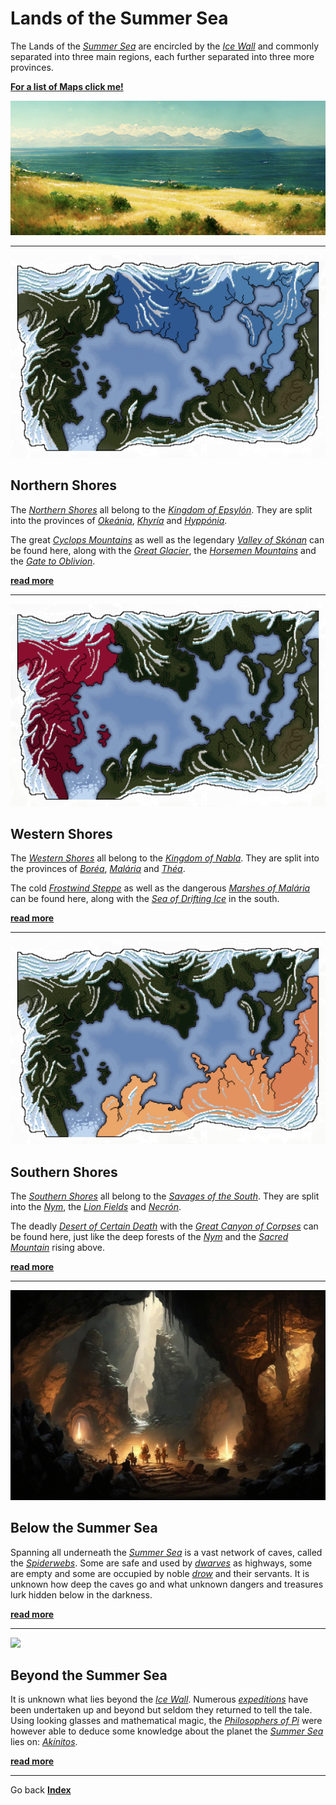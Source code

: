 # Lands of the Summer Sea

The Lands of the [*Summer Sea*](./glossary.md#summer-sea) are encircled by the [*Ice Wall*](./glossary.md#ice-wall) and commonly separated into three main regions, each further separated into three more provinces.

[**For a list of Maps click me!**](./maps.md)

![a view of the Summer Sea](./images/img034_banner.png)

---

<img src="./images/highlight_northshore.png" id="fleft">

## Northern Shores

The [*Northern Shores*](./glossary.md#northern-shores) all belong to the [*Kingdom of Epsylón*](./glossary.md#kingdom-of-epsylón). They are split into the provinces of [*Okeánia*](./glossary.md#okeánia), [*Khyría*](./glossary.md#khyría) and [*Hyppónia*](./glossary.md#hyppónia).

The great [*Cyclops Mountains*](./glossary.md#cyclops-mountains) as well as the legendary [*Valley of Skónan*](./glossary.md#skónans-valley) can be found here, along with the [*Great Glacier*](./glossary.md#great-glacier), the [*Horsemen Mountains*](./glossary.md#horsemen-mountains) and the [*Gate to Oblivion*](./glossary.md#gate-to-oblivion).

[**read more**](./northernshores.md)

---
<img src="./images/highlight_westshore.png" id="fright">

## Western Shores

The [*Western Shores*](./glossary.md#western-shores) all belong to the [*Kingdom of Nabla*](./glossary.md#kingdom-of-nabla). They are split into the provinces of [*Boréa*](./glossary.md#boréa), [*Malária*](./glossary.md#malária) and [*Théa*](./glossary.md#théa).

The cold [*Frostwind Steppe*](./glossary.md#frostwind-steppe) as well as the dangerous [*Marshes of Malária*](./glossary.md#marshes-of-malária) can be found here, along with the [*Sea of Drifting Ice*](./glossary.md#sea-of-drifting-ice) in the south.

[**read more**](./westernshores.md)

---

<img src="./images/highlight_southshore.png" id="fleft">

## Southern Shores

The [*Southern Shores*](./glossary.md#southern-shores) all belong to the [*Savages of the South*](./glossary.md#savage-lands). They are split into the [*Nym*](./glossary.md#nym), the [*Lion Fields*](./glossary.md#lion-fields) and [*Necrón*](./glossary.md#necrón).

The deadly [*Desert of Certain Death*](./glossary.md#desert-of-certain-death) with the [*Great Canyon of Corpses*](./glossary.md#great-canyon-of-corpses) can be found here, just like the deep forests of the [*Nym*](./glossary.md#nym) and the [*Sacred Mountain*](./glossary.md#sacred-mountain) rising above.

[**read more**](./southernshores.md)

---

<img src="./images/img038.png" id="fright">

## Below the Summer Sea

Spanning all underneath the [*Summer Sea*](./glossary.md#spiderweb-caves) is a vast network of caves, called the [*Spiderwebs*](./glossary.md#spiderwebs-cave-network). Some are safe and used by [*dwarves*](./glossary.md#dwarf) as highways, some are empty and some are occupied by noble [*drow*](./glossary.md#drow) and their servants. It is unknown how deep the caves go and what unknown dangers and treasures lurk hidden below in the darkness. 

[**read more**](./spiderwebs.md)

---

<img src="./images/img039.png" id="fleft">

## Beyond the Summer Sea

It is unknown what lies beyond the [*Ice Wall*](./glossary.md#ice-wall). Numerous [*expeditions*](./expeditionsbeyond.md) have been undertaken up and beyond but seldom they returned to tell the tale. Using looking glasses and mathematical magic, the [*Philosophers of Pi*](./glossary.md#philosophers-of-pi) were however able to deduce some knowledge about the planet the [*Summer Sea*](./glossary.md#summer-sea) lies on: [*Akínitos*](./glossary.md#akínitos).

[**read more**](./akinitos.md)

---

Go back [**Index**](./index.md)